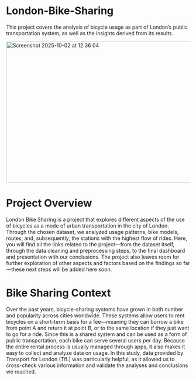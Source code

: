 # London-Bike-Sharing

This project covers the analysis of bicycle usage as part of London’s public transportation system, as well as the insights derived from its results.

<img width="588" height="385" alt="Screenshot 2025-10-02 at 12 36 04" src="https://github.com/user-attachments/assets/1e4f4aca-13da-4aba-976c-bf80d02c5f8d" />

# Project Overview

London Bike Sharing is a project that explores different aspects of the use of bicycles as a mode of urban transportation in the city of London. Through the chosen dataset, we analyzed usage patterns, bike models, routes, and, subsequently, the stations with the highest flow of rides. Here, you will find all the links related to the project—from the dataset itself, through the data cleaning and preprocessing steps, to the final dashboard and presentation with our conclusions. The project also leaves room for further exploration of other aspects and factors based on the findings so far—these next steps will be added here soon.

# Bike Sharing Context

Over the past years, bicycle-sharing systems have grown in both number and popularity across cities worldwide. These systems allow users to rent bicycles on a short-term basis for a fee—meaning they can borrow a bike from point A and return it at point B, or to the same location if they just want to go for a ride. Since this is a shared system and can be used as a form of public transportation, each bike can serve several users per day. Because the entire rental process is usually managed through apps, it also makes it easy to collect and analyze data on usage. In this study, data provided by Transport for London (TfL) was particularly helpful, as it allowed us to cross-check various information and validate the analyses and conclusions we reached.
